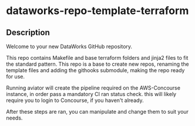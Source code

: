 # dataworks-repo-template-terraform

## Description

Welcome to your new DataWorks GitHub repository.

This repo contains Makefile and base terraform folders and jinja2 files to fit the standard pattern.
This repo is a base to create new repos, renaming the template files and adding the githooks submodule, making the repo ready for use.

Running aviator will create the pipeline required on the AWS-Concourse instance, in order pass a mandatory CI ran status check.  this will likely require you to login to Concourse, if you haven't already.

After these steps are ran, you can manipulate and change them to suit your needs.